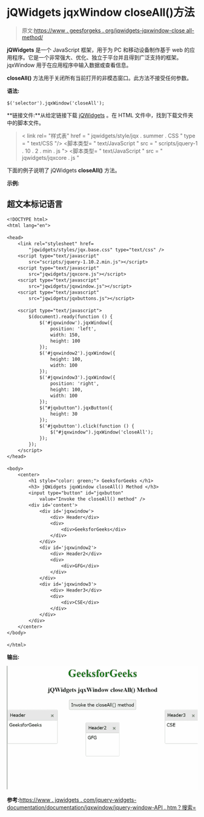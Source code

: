 # jQWidgets jqxWindow closeAll()方法

> 原文:[https://www . geesforgeks . org/jqwidgets-jqxwindow-close all-method/](https://www.geeksforgeeks.org/jqwidgets-jqxwindow-closeall-method/)

**jQWidgets** 是一个 JavaScript 框架，用于为 PC 和移动设备制作基于 web 的应用程序。它是一个非常强大、优化、独立于平台并且得到广泛支持的框架。jqxWindow 用于在应用程序中输入数据或查看信息。

**closeAll()** 方法用于关闭所有当前打开的非模态窗口。此方法不接受任何参数。

**语法:**

```
$('selector').jqxWindow('closeAll');
```

**链接文件:**从给定链接下载 [jQWidgets](https://www.jqwidgets.com/download/) 。在 HTML 文件中，找到下载文件夹中的脚本文件。

> <link rel="”stylesheet”" href="”jqwidgets/styles/jqx.base.css”" type="”text/css”">
> < link rel= "样式表" href = " jqwidgets/style/jqx . summer . CSS " type = " text/CSS "/>
> <脚本类型= " text/JavaScript " src = " scripts/jquery-1 . 10 . 2 . min . js "></脚本>
> <脚本类型= " text/JavaScript " src = " jqwidgets/jqxcore . js "

下面的例子说明了 jQWidgets **closeAll()** 方法。

**示例:**

## 超文本标记语言

```
<!DOCTYPE html>
<html lang="en">

<head>
    <link rel="stylesheet" href=
        "jqwidgets/styles/jqx.base.css" type="text/css" />
    <script type="text/javascript" 
        src="scripts/jquery-1.10.2.min.js"></script>
    <script type="text/javascript" 
        src="jqwidgets/jqxcore.js"></script>
    <script type="text/javascript" 
        src="jqwidgets/jqxwindow.js"></script>
    <script type="text/javascript" 
        src="jqwidgets/jqxbuttons.js"></script>

    <script type="text/javascript">
        $(document).ready(function () {
            $('#jqxwindow').jqxWindow({
                position: 'left',
                width: 150,
                height: 100
            });
            $('#jqxwindow2').jqxWindow({
                height: 100,
                width: 100
            });
            $('#jqxwindow3').jqxWindow({
                position: 'right',
                height: 100,
                width: 100
            });
            $("#jqxbutton").jqxButton({
                height: 30
            });
            $('#jqxbutton').click(function () {
                $("#jqxwindow").jqxWindow('closeAll');
            });
        });
    </script>
</head>

<body>
    <center>
        <h1 style="color: green;"> GeeksforGeeks </h1>
        <h3> jQWidgets jqxWindow closeAll() Method </h3>
        <input type="button" id="jqxbutton" 
            value="Invoke the closeAll() method" />
        <div id='content'>
            <div id='jqxwindow'>
                <div> Header</div>
                <div>
                    <div>GeeksforGeeks</div>
                </div>
            </div>
            <div id='jqxwindow2'>
                <div> Header2</div>
                <div>
                    <div>GFG</div>
                </div>
            </div>
            <div id='jqxwindow3'>
                <div> Header3</div>
                <div>
                    <div>CSE</div>
                </div>
            </div>
        </div>
    </center>
</body>

</html>
```

**输出:**

![](img/8d46b0c7f9afb526a0b69a07b07be1ff.png)

**参考:**[https://www . jqwidgets . com/jquery-widgets-documentation/documentation/jqxwindow/jquery-window-API . htm？搜索=](https://www.jqwidgets.com/jquery-widgets-documentation/documentation/jqxwindow/jquery-window-api.htm?search=)